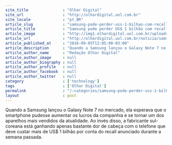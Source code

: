 ```yaml
---
site_title               : "Olhar Digital"
site_url                 : "http://olhardigital.uol.com.br"
site_locale              : "pt_BR"
article_slug             : "samsung-pode-perder-uss-1-bilhao-com-recall-do-galaxy-note-7-explosivo"
article_title            : "Samsung pode perder US$ 1 bilhão com recall do Galaxy Note 7 explosivo"
article_image            : "http://img1.olhardigital.uol.com.br/uploads/acervo_imagens/2016/08/20160824194822_660_420.jpg"
article_url              : "http://olhardigital.uol.com.br/noticia/samsung-pode-perder-us-1-bilhao-com-recall-do-galaxy-note-7-explosivo/61826"
article_published_at     : "2016-09-05T12:05:00-03:00"
article_description      : "Quando a Samsung lançou o Galaxy Note 7 no mercado, ela esperava que o smartphone pudesse aumentar os lucros da companhia e se tornar um dos aparelhos mais vendidos da atualidade. Ao invés disso, a fabricante sul-coreana está ganhando apenas bastante dor de cabeça com o telefone que deve custar mais de US$ 1 bilhão por conta do recall anunciado durante a semana passada."
article_author_name      : "Redação Olhar Digital"
article_author_image     : null
article_author_biography : null
article_author_profile   : null
article_author_facebook  : null
article_author_twitter   : null
category                 : ['technology']
tags                     : ['Olhar Digital']
permalink                : "/:categories/samsung-pode-perder-uss-1-bilhao-com-recall-do-galaxy-note-7-explosivo/"
layout                   : post
---
```


Quando a Samsung lançou o Galaxy Note 7 no mercado, ela esperava que o smartphone pudesse aumentar os lucros da companhia e se tornar um dos aparelhos mais vendidos da atualidade. Ao invés disso, a fabricante sul-coreana está ganhando apenas bastante dor de cabeça com o telefone que deve custar mais de US$ 1 bilhão por conta do recall anunciado durante a semana passada.
